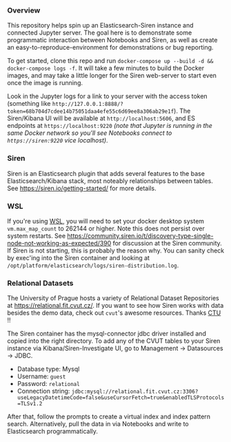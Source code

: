 ### Overview

This repository helps spin up an Elasticsearch-Siren instance and connected Jupyter server. The goal here is to demonstrate some programmatic interaction between Notebooks and Siren, as well as create an easy-to-reproduce-environment for demonstrations or bug reporting.

To get started, clone this repo and run `docker-compose up --build -d && docker-compose logs -f`. It will take a few minutes to build the Docker images, and may take a little longer for the Siren web-server to start even once the image is running.

Look in the Jupyter logs for a link to your server with the access token (something like `http://127.0.0.1:8888/?token=68b704d7cdee14b75051daa4efe55c6d69ee8a306ab29e1f`). The Siren/Kibana UI will be available at `http://localhost:5606`, and ES endpoints at `https://localhost:9220` _(note that Jupyter is running in the same Docker network so you'll see Notebooks connect to `https://siren:9220` vice localhost)_.

### Siren

Siren is an Elasticsearch plugin that adds several features to the base Elasticsearch/Kibana stack, most noteably relationships between tables. See https://siren.io/getting-started/ for more details.

### WSL

If you're using [WSL](https://docs.microsoft.com/en-us/windows/wsl/), you will need to set your docker desktop system `vm.max_map_count` to 262144 or higher. Note this does not persist over system restarts. See https://community.siren.io/t/discovery-type-single-node-not-working-as-expected/390 for discussion at the Siren community. If Siren is not starting, this is probably the reason why. You can sanity check by exec'ing into the Siren container and looking at `/opt/platform/elasticsearch/logs/siren-distribution.log`.

### Relational Datasets

The University of Prague hosts a variety of Relational Dataset Repositories at https://relational.fit.cvut.cz/. If you want to see how Siren works with data besides the demo data, check out `cvut`'s awesome resources. Thanks [CTU](https://www.cvut.cz/en) !!

The Siren container has the mysql-connector jdbc driver installed and copied into the right directory. To add any of the CVUT tables to your Siren instance via Kibana/Siren-Investigate UI, go to Management -> Datasources -> JDBC.

- Database type: Mysql
- Username: `guest`
- Password: `relational`
- Connection string: `jdbc:mysql://relational.fit.cvut.cz:3306?useLegacyDatetimeCode=false&useCursorFetch=true&enabledTLSProtocols=TLSv1.2`

After that, follow the prompts to create a virtual index and index pattern search. Alternatively, pull the data in via Notebooks and write to Elasticsearch programmatically.
